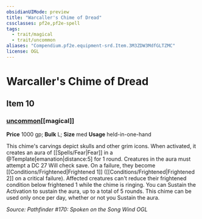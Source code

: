 ```yaml
---
obsidianUIMode: preview
title: "Warcaller's Chime of Dread"
cssclasses: pf2e,pf2e-spell
tags:
  - trait/magical
  - trait/uncommon
aliases: "Compendium.pf2e.equipment-srd.Item.3M3ZDW3MdfGLTZMC"
license: OGL
---
```

# Warcaller's Chime of Dread
## Item 10
### [uncommon](uncommon "Uncommon Rarity Trait")[[magical]]


**Price** 1000 gp; 
**Bulk** L; **Size** med
**Usage** held-in-one-hand

This chime's carvings depict skulls and other grim icons. When activated, it creates an aura of [[Spells/Fear|Fear]] in a @Template\[emanation|distance:5\] for 1 round. Creatures in the aura must attempt a DC 27 Will check save. On a failure, they become [[Conditions/Frightened|Frightened 1]] ([[Conditions/Frightened|Frightened 2]] on a critical failure). Affected creatures can't reduce their frightened condition below frightened 1 while the chime is ringing. You can Sustain the Activation to sustain the aura, up to a total of 5 rounds. This chime can be used only once per day, whether or not you Sustain the aura.

*Source: Pathfinder #170: Spoken on the Song Wind*
*OGL*